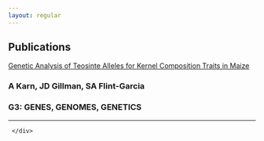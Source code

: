 ```yaml
---
layout: regular
---
```



<section id="Publications">
    <div class="container">
        <div class="row">
            <div class="col-lg-8 col-lg-offset-2 text-left">
                    <h2 class="section-heading">Publications</h2>

<a href="http://www.g3journal.org/content/7/4/1157" target="_blank">Genetic Analysis of Teosinte Alleles for Kernel Composition Traits in Maize</a>
### <p> A Karn, JD Gillman, SA Flint-Garcia</p>
### <p> G3: GENES, GENOMES, GENETICS</p>
<hr style="clear: both;" />

     </div>
   </div>
   </div>







                     
